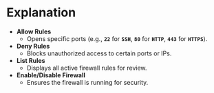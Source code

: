 <!-- @format -->

# Explanation

- **Allow Rules**
  - Opens specific ports (e.g., **`22`** for **`SSH`**, **`80`** for **`HTTP`**, **`443`** for **`HTTPS`**).
- **Deny Rules**
  - Blocks unauthorized access to certain ports or IPs.
- **List Rules**
  - Displays all active firewall rules for review.
- **Enable/Disable Firewall**
  - Ensures the firewall is running for security.
